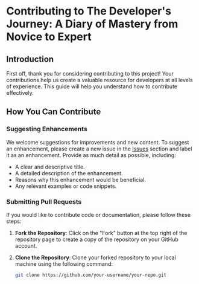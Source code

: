 # Contributing to The Developer's Journey: A Diary of Mastery from Novice to Expert

## Introduction

First off, thank you for considering contributing to this project! Your contributions help us create a valuable resource for developers at all levels of experience. This guide will help you understand how to contribute effectively.

## How You Can Contribute

### Suggesting Enhancements

We welcome suggestions for improvements and new content. To suggest an enhancement, please create a new issue in the [Issues](https://github.com/your-repo/issues) section and label it as an enhancement. Provide as much detail as possible, including:

- A clear and descriptive title.
- A detailed description of the enhancement.
- Reasons why this enhancement would be beneficial.
- Any relevant examples or code snippets.

### Submitting Pull Requests

If you would like to contribute code or documentation, please follow these steps:

1. **Fork the Repository**: Click on the "Fork" button at the top right of the repository page to create a copy of the repository on your GitHub account.

2. **Clone the Repository**: Clone your forked repository to your local machine using the following command:
   ```bash
   git clone https://github.com/your-username/your-repo.git
